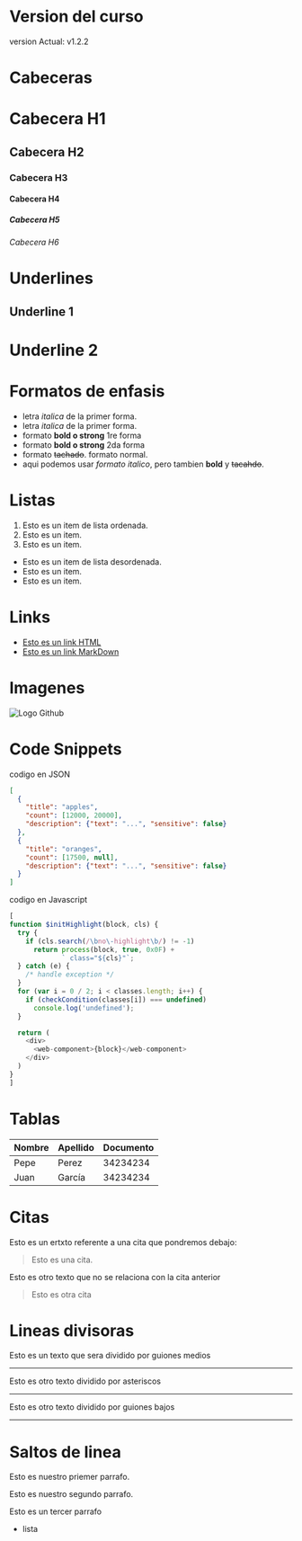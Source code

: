 # Version del curso
version Actual:  v1.2.2

# Cabeceras
# Cabecera H1
## Cabecera H2
### Cabecera H3
#### Cabecera H4
##### Cabecera H5
###### Cabecera H6

# Underlines
Underline 1
-----------

Underline 2
===========

# Formatos de enfasis
- letra *italica* de la primer forma.
- letra _italica_ de la primer forma.
- formato **bold o strong** 1re forma
- formato __bold o strong__ 2da forma
- formato ~~tachado~~. formato normal.
- aqui podemos usar *formato italico*, pero tambien **bold** y ~~tacahdo~~.

# Listas
1. Esto es un item de lista ordenada.
2. Esto es un item.
3. Esto es un item.

- Esto es un item de lista desordenada.
- Esto es un item.
- Esto es un item.

# Links
- <a href="http://www.google.com">Esto es un link HTML</a>
- [Esto es un link MarkDown](http://www.google.com)

# Imagenes
![Logo Github](https://qph.cf2.quoracdn.net/main-qimg-729a22aba98d1235fdce4883accaf81e)

# Code Snippets
codigo en JSON
```` JSON
[
  {
    "title": "apples",
    "count": [12000, 20000],
    "description": {"text": "...", "sensitive": false}
  },
  {
    "title": "oranges",
    "count": [17500, null],
    "description": {"text": "...", "sensitive": false}
  }
]
````

codigo en Javascript
```` Javascript
[
function $initHighlight(block, cls) {
  try {
    if (cls.search(/\bno\-highlight\b/) != -1)
      return process(block, true, 0x0F) +
             ` class="${cls}"`;
  } catch (e) {
    /* handle exception */
  }
  for (var i = 0 / 2; i < classes.length; i++) {
    if (checkCondition(classes[i]) === undefined)
      console.log('undefined');
  }

  return (
    <div>
      <web-component>{block}</web-component>
    </div>
  )
}
]
````

# Tablas
| Nombre | Apellido | Documento |
| ------ | -------- | --------- |
| Pepe | Perez | 34234234 |
| Juan | García | 34234234 |

# Citas
Esto es un ertxto referente a una cita que pondremos debajo:
> Esto es una cita.

Esto es otro texto que no se relaciona con la cita anterior
>Esto es otra cita

# Lineas divisoras
Esto es un texto que sera dividido por guiones medios

---
Esto es otro texto dividido por asteriscos

***

Esto es otro texto dividido por guiones bajos

___

# Saltos de linea
Esto es nuestro priemer parrafo.

Esto es nuestro segundo parrafo.

Esto es un tercer parrafo
- lista

